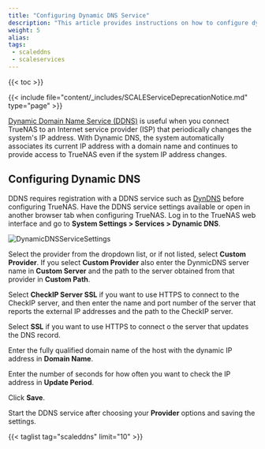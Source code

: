 ```yaml
---
title: "Configuring Dynamic DNS Service"
description: "This article provides instructions on how to configure dynamic DNS service in TrueNAS SCALE."
weight: 5
alias: 
tags:
 - scaleddns
 - scaleservices
---
```



{{< toc >}}

{{< include file="content/_includes/SCALEServiceDeprecationNotice.md" type="page" >}}

[Dynamic Domain Name Service (DDNS)](https://tools.ietf.org/html/rfc2136) is useful when you connect TrueNAS to an Internet service provider (ISP) that periodically changes the system's IP address.
With Dynamic DNS, the system automatically associates its current IP address with a domain name and continues to provide access to TrueNAS even if the system IP address changes.

## Configuring Dynamic DNS

DDNS requires registration with a DDNS service such as [DynDNS](https://dyn.com/dns/) before configuring TrueNAS.
Have the DDNS service settings available or open in another browser tab when configuring TrueNAS.
Log in to the TrueNAS web interface and go to **System Settings > Services > Dynamic DNS**.

![DynamicDNSServiceSettings](/images/SCALE/22.02/DynamicDNSServiceSettings.png "Dynamic DNS Service Options")

Select the provider from the dropdown list, or if not listed, select **Custom Provider**. 
If you select **Custom Provider** also enter the DynmicDNS server name in **Custom Server** and the path to the server obtained from that provider in **Custom Path**.

Select **CheckIP Server SSL** if you want to use HTTPS to connect to the CheckIP server, and then enter the name and port number of the server that reports the external IP addresses and the path to the CheckIP server.

Select **SSL** if you want to use HTTPS to connect o the server that updates the DNS record.

Enter the fully qualified domain name of the host with the dynamic IP address in **Domain Name**.

Enter the number of seconds for how often you want to check the IP address in **Update Period**.

Click **Save**.

Start the DDNS service after choosing your **Provider** options and saving the settings.


{{< taglist tag="scaleddns" limit="10" >}}
